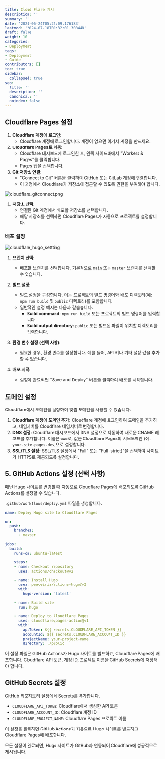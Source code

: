 ```yaml
---
title: Cloud Flare 게시
description: ''
summary: ''
date: '2024-06-24T05:25:09.176183'
lastmod: '2024-07-18T09:32:01.308448'
draft: false
weight: 10
categories:
- Deployment
tags:
- Deployment
- Guide
contributors: []
toc: true
sidebar:
  collapsed: true
seo:
  title: ''
  description: ''
  canonical: ''
  noindex: false
---
```


## Cloudflare Pages 설정

1. **Cloudflare 계정에 로그인**:    
    - Cloudflare 계정에 로그인합니다. 계정이 없으면 여기서 계정을 만드세요.
2. **Cloudflare Pages로 이동**:    
    - Cloudflare 대시보드에 로그인한 후, 왼쪽 사이드바에서 "Workers & Pages"를 클릭합니다.
    - Pages 탭을 선택합니다.
3. **Git 저장소 연결**:    
    - "Connect to Git" 버튼을 클릭하여 GitHub 또는 GitLab 계정에 연결합니다. 
    - 이 과정에서 Cloudflare가 저장소에 접근할 수 있도록 권한을 부여해야 합니다.

![cloudflare_gitconnect.png](/Resources/cloudflare_gitconnect.png)

1. **저장소 선택**:    
    - 연결된 Git 계정에서 배포할 저장소를 선택합니다.
    - 해당 저장소를 선택하면 Cloudflare Pages가 자동으로 프로젝트를 설정합니다.
### 배포 설정

![cloudflare_hugo_settting](/Resources/cloudflare_hugo_settting.png)

1. **브랜치 선택**:
    
    - 배포할 브랜치를 선택합니다. 기본적으로 `main` 또는 `master` 브랜치를 선택할 수 있습니다.
2. **빌드 설정**:
    
    - 빌드 설정을 구성합니다. 이는 프로젝트의 빌드 명령어와 배포 디렉토리(예: `npm run build` 및 `public` 디렉토리)를 포함합니다.
    - 일반적인 설정 예시는 다음과 같습습니다.
        - **Build command**: `npm run build` 또는 프로젝트의 빌드 명령어를 입력합니다.
        - **Build output directory**: `public` 또는 빌드된 파일이 위치할 디렉토리를 입력합니다.
3. **환경 변수 설정 (선택 사항)**:
    
    - 필요한 경우, 환경 변수를 설정합니다. 예를 들어, API 키나 기타 설정 값을 추가할 수 있습니다.
4. **배포 시작**:
    
    - 설정이 완료되면 "Save and Deploy" 버튼을 클릭하여 배포를 시작합니다.

## 도메인 설정

Cloudflare에서 도메인을 설정하여 맞춤 도메인을 사용할 수 있습니다.

1. **Cloudflare 계정에 도메인 추가:** Cloudflare 계정에 로그인하여 도메인을 추가하고, 네임서버를 Cloudflare 네임서버로 변경합니다.
2. **DNS 설정:** Cloudflare 대시보드에서 DNS 설정으로 이동하여 새로운 CNAME 레코드를 추가합니다. 이름은 `www`로, 값은 Cloudflare Pages의 서브도메인 (예: `your-site.pages.dev`)으로 설정합니다.
3. **SSL/TLS 설정:** SSL/TLS 설정에서 "Full" 또는 "Full (strict)"을 선택하여 사이트가 HTTPS로 제공되도록 설정합니다.

## 5. GitHub Actions 설정 (선택 사항)

매번 Hugo 사이트를 변경할 때 자동으로 Cloudflare Pages에 배포되도록 GitHub Actions를 설정할 수 있습니다.

`.github/workflows/deploy.yml` 파일을 생성합니다.

```yaml
name: Deploy Hugo site to Cloudflare Pages

on:
  push:
    branches:
      - master

jobs:
  build:
    runs-on: ubuntu-latest

    steps:
    - name: Checkout repository
      uses: actions/checkout@v2

    - name: Install Hugo
      uses: peaceiris/actions-hugo@v2
      with:
        hugo-version: 'latest'

    - name: Build site
      run: hugo

    - name: Deploy to Cloudflare Pages
      uses: cloudflare/pages-action@v1
      with:
        apiToken: ${{ secrets.CLOUDFLARE_API_TOKEN }}
        accountId: ${{ secrets.CLOUDFLARE_ACCOUNT_ID }}
        projectName: your-project-name
        directory: ./public
```

이 설정 파일은 GitHub Actions가 Hugo 사이트를 빌드하고, Cloudflare Pages에 배포합니다. Cloudflare API 토큰, 계정 ID, 프로젝트 이름을 GitHub Secrets에 저장해야 합니다.

## GitHub Secrets 설정

GitHub 리포지토리 설정에서 Secrets를 추가합니다.

- `CLOUDFLARE_API_TOKEN`: Cloudflare에서 생성한 API 토큰
- `CLOUDFLARE_ACCOUNT_ID`: Cloudflare 계정 ID
- `CLOUDFLARE_PROJECT_NAME`: Cloudflare Pages 프로젝트 이름

이 설정을 완료하면 GitHub Actions가 자동으로 Hugo 사이트를 빌드하고 Cloudflare Pages에 배포합니다.

모든 설정이 완료되면, Hugo 사이트가 GitHub과 연동되어 Cloudflare에 성공적으로 게시됩니다.